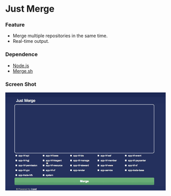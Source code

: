 # Just Merge

### Feature

+ Merge multiple repositories in the same time.
+ Real-time output.

### Dependence

+ [Node.js](http://nodejs.org/)
+ [Merge.sh](https://github.com/liuxd/script-box/tree/master/Shell/merge)

### Screen Shot
![merge demo](merge.gif)